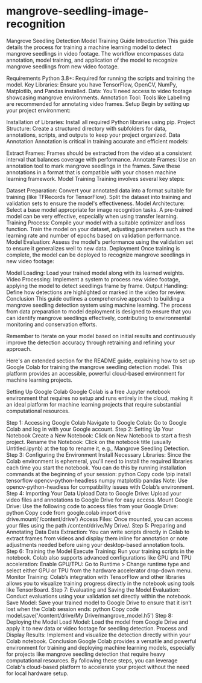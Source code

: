 # mangrove-seedling-image-recognition
Mangrove Seedling Detection Model Training Guide
Introduction
This guide details the process for training a machine learning model to detect mangrove seedlings in video footage. The workflow encompasses data annotation, model training, and application of the model to recognize mangrove seedlings from new video footage.

Requirements
Python 3.8+: Required for running the scripts and training the model.
Key Libraries: Ensure you have TensorFlow, OpenCV, NumPy, Matplotlib, and Pandas installed.
Data: You'll need access to video footage showcasing mangrove environments.
Annotation Tool: Tools like LabelImg are recommended for annotating video frames.
Setup
Begin by setting up your project environment:

Installation of Libraries: Install all required Python libraries using pip.
Project Structure: Create a structured directory with subfolders for data, annotations, scripts, and outputs to keep your project organized.
Data Annotation
Annotation is critical in training accurate and efficient models:

Extract Frames: Frames should be extracted from the video at a consistent interval that balances coverage with performance.
Annotate Frames: Use an annotation tool to mark mangrove seedlings in the frames. Save these annotations in a format that is compatible with your chosen machine learning framework.
Model Training
Training involves several key steps:

Dataset Preparation: Convert your annotated data into a format suitable for training (like TFRecords for TensorFlow). Split the dataset into training and validation sets to ensure the model's effectiveness.
Model Architecture: Select a base model appropriate for image recognition tasks. A pre-trained model can be very effective, especially when using transfer learning.
Training Process: Compile your model with a suitable optimizer and loss function. Train the model on your dataset, adjusting parameters such as the learning rate and number of epochs based on validation performance.
Model Evaluation: Assess the model's performance using the validation set to ensure it generalizes well to new data.
Deployment
Once training is complete, the model can be deployed to recognize mangrove seedlings in new video footage:

Model Loading: Load your trained model along with its learned weights.
Video Processing: Implement a system to process new video footage, applying the model to detect seedlings frame by frame.
Output Handling: Define how detections are highlighted or marked in the video for review.
Conclusion
This guide outlines a comprehensive approach to building a mangrove seedling detection system using machine learning. The process from data preparation to model deployment is designed to ensure that you can identify mangrove seedlings effectively, contributing to environmental monitoring and conservation efforts.

Remember to iterate on your model based on initial results and continuously improve the detection accuracy through retraining and refining your approach.



Here's an extended section for the README guide, explaining how to set up Google Colab for training the mangrove seedling detection model. This platform provides an accessible, powerful cloud-based environment for machine learning projects.

Setting Up Google Colab
Google Colab is a free Jupyter notebook environment that requires no setup and runs entirely in the cloud, making it an ideal platform for machine learning projects that require substantial computational resources.

Step 1: Accessing Google Colab
Navigate to Google Colab: Go to Google Colab and log in with your Google account.
Step 2: Setting Up Your Notebook
Create a New Notebook: Click on New Notebook to start a fresh project.
Rename the Notebook: Click on the notebook title (usually Untitled.ipynb) at the top to rename it, e.g., Mangrove Seedling Detection.
Step 3: Configuring the Environment
Install Necessary Libraries: Since the Colab environment is ephemeral, you'll need to install the required libraries each time you start the notebook. You can do this by running installation commands at the beginning of your session:
python
Copy code
!pip install tensorflow opencv-python-headless numpy matplotlib pandas
Note: Use opencv-python-headless for compatibility issues with Colab’s environment.
Step 4: Importing Your Data
Upload Data to Google Drive: Upload your video files and annotations to Google Drive for easy access.
Mount Google Drive: Use the following code to access files from your Google Drive:
python
Copy code
from google.colab import drive
drive.mount('/content/drive')
Access Files: Once mounted, you can access your files using the path /content/drive/My Drive/.
Step 5: Preparing and Annotating Data
Data Extraction: You can write scripts directly in Colab to extract frames from videos and display them inline for annotation or note adjustments needed before using your desktop-based annotation tools.
Step 6: Training the Model
Execute Training: Run your training scripts in the notebook. Colab also supports advanced configurations like GPU and TPU acceleration:
Enable GPU/TPU: Go to Runtime > Change runtime type and select either GPU or TPU from the hardware accelerator drop-down menu.
Monitor Training: Colab’s integration with TensorFlow and other libraries allows you to visualize training progress directly in the notebook using tools like TensorBoard.
Step 7: Evaluating and Saving the Model
Evaluation: Conduct evaluations using your validation set directly within the notebook.
Save Model: Save your trained model to Google Drive to ensure that it isn’t lost when the Colab session ends:
python
Copy code
model.save('/content/drive/My Drive/mangrove_model.h5')
Step 8: Deploying the Model
Load Model: Load the model from Google Drive and apply it to new data or video footage for seedling detection.
Process and Display Results: Implement and visualize the detection directly within your Colab notebook.
Conclusion
Google Colab provides a versatile and powerful environment for training and deploying machine learning models, especially for projects like mangrove seedling detection that require heavy computational resources. By following these steps, you can leverage Colab's cloud-based platform to accelerate your project without the need for local hardware setup.
